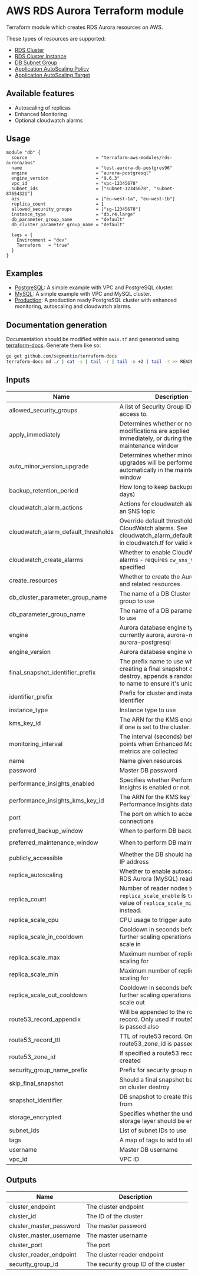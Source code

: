 # AWS RDS Aurora Terraform module

Terraform module which creates RDS Aurora resources on AWS.

These types of resources are supported:

* [RDS Cluster](https://www.terraform.io/docs/providers/aws/r/rds_cluster.html)
* [RDS Cluster Instance](https://www.terraform.io/docs/providers/aws/r/rds_cluster_instance.html)
* [DB Subnet Group](https://www.terraform.io/docs/providers/aws/r/db_subnet_group.html)
* [Application AutoScaling Policy](https://www.terraform.io/docs/providers/aws/r/appautoscaling_policy.html)
* [Application AutoScaling Target](https://www.terraform.io/docs/providers/aws/r/appautoscaling_target.html)

## Available features

- Autoscaling of replicas
- Enhanced Monitoring
- Optional cloudwatch alarms

## Usage

```hcl
module "db" {
  source                          = "terraform-aws-modules/rds-aurora/aws"
  name                            = "test-aurora-db-postgres96"
  engine                          = "aurora-postgresql"
  engine_version                  = "9.6.3"
  vpc_id                          = "vpc-12345678"
  subnet_ids                      = ["subnet-12345678", "subnet-87654321"]
  azs                             = ["eu-west-1a", "eu-west-1b"]
  replica_count                   = 1
  allowed_security_groups         = ["sg-12345678"]
  instance_type                   = "db.r4.large"
  db_parameter_group_name         = "default"
  db_cluster_parameter_group_name = "default"

  tags = {
    Environment = "dev"
    Terraform   = "true"
  }
}
```

## Examples

- [PostgreSQL](examples/postgres): A simple example with VPC and PostgreSQL cluster.
- [MySQL](examples/mysql): A simple example with VPC and MySQL cluster.
- [Production](examples/production): A production ready PostgreSQL cluster with enhanced monitoring, autoscaling and cloudwatch alarms.

## Documentation generation

Documentation should be modified within `main.tf` and generated using [terraform-docs](https://github.com/segmentio/terraform-docs).
Generate them like so:

```bash
go get github.com/segmentio/terraform-docs
terraform-docs md ./ | cat -s | tail -r | tail -n +2 | tail -r >> README.md
```

## Inputs

| Name | Description | Type | Default | Required |
|------|-------------|:----:|:-----:|:-----:|
| allowed_security_groups | A list of Security Group ID's to allow access to. | string | `<list>` | no |
| apply_immediately | Determines whether or not any DB modifications are applied immediately, or during the maintenance window | string | `false` | no |
| auto_minor_version_upgrade | Determines whether minor engine upgrades will be performed automatically in the maintenance window | string | `true` | no |
| backup_retention_period | How long to keep backups for (in days) | string | `7` | no |
| cloudwatch_alarm_actions | Actions for cloudwatch alarms. e.g. an SNS topic | list | `<list>` | no |
| cloudwatch_alarm_default_thresholds | Override default thresholds for CloudWatch alarms. See cloudwatch_alarm_default_thresholds in cloudwatch.tf for valid keys | map | `<map>` | no |
| cloudwatch_create_alarms | Whether to enable CloudWatch alarms - requires `cw_sns_topic` is specified | string | `false` | no |
| create_resources | Whether to create the Aurora cluster and related resources | string | `true` | no |
| db_cluster_parameter_group_name | The name of a DB Cluster parameter group to use | string | `default.aurora5.6` | no |
| db_parameter_group_name | The name of a DB parameter group to use | string | `default.aurora5.6` | no |
| engine | Aurora database engine type, currently aurora, aurora-mysql or aurora-postgresql | string | `aurora` | no |
| engine_version | Aurora database engine version. | string | `5.6.10a` | no |
| final_snapshot_identifier_prefix | The prefix name to use when creating a final snapshot on cluster destroy, appends a random 8 digits to name to ensure it's unique too. | string | `final-` | no |
| identifier_prefix | Prefix for cluster and instance identifier | string | `` | no |
| instance_type | Instance type to use | string | `db.r4.large` | no |
| kms_key_id | The ARN for the KMS encryption key if one is set to the cluster. | string | `` | no |
| monitoring_interval | The interval (seconds) between points when Enhanced Monitoring metrics are collected | string | `0` | no |
| name | Name given resources | string | - | yes |
| password | Master DB password | string | `` | no |
| performance_insights_enabled | Specifies whether Performance Insights is enabled or not. | string | `false` | no |
| performance_insights_kms_key_id | The ARN for the KMS key to encrypt Performance Insights data. | string | `` | no |
| port | The port on which to accept connections | string | `` | no |
| preferred_backup_window | When to perform DB backups | string | `02:00-03:00` | no |
| preferred_maintenance_window | When to perform DB maintenance | string | `sun:05:00-sun:06:00` | no |
| publicly_accessible | Whether the DB should have a public IP address | string | `false` | no |
| replica_autoscaling | Whether to enable autoscaling for RDS Aurora (MySQL) read replicas | string | `false` | no |
| replica_count | Number of reader nodes to create.  If `replica_scale_enable` is `true`, the value of `replica_scale_min` is used instead. | string | `1` | no |
| replica_scale_cpu | CPU usage to trigger autoscaling at | string | `70` | no |
| replica_scale_in_cooldown | Cooldown in seconds before allowing further scaling operations after a scale in | string | `300` | no |
| replica_scale_max | Maximum number of replicas to allow scaling for | string | `0` | no |
| replica_scale_min | Maximum number of replicas to allow scaling for | string | `1` | no |
| replica_scale_out_cooldown | Cooldown in seconds before allowing further scaling operations after a scale out | string | `300` | no |
| route53_record_appendix | Will be appended to the route53 record. Only used if route53_zone_id is passed also | string | `.rds` | no |
| route53_record_ttl | TTL of route53 record. Only used if route53_zone_id is passed also | string | `60` | no |
| route53_zone_id | If specified a route53 record will be created | string | `` | no |
| security_group_name_prefix | Prefix for security group name | string | `aurora-` | no |
| skip_final_snapshot | Should a final snapshot be created on cluster destroy | string | `false` | no |
| snapshot_identifier | DB snapshot to create this database from | string | `` | no |
| storage_encrypted | Specifies whether the underlying storage layer should be encrypted | string | `false` | no |
| subnet_ids | List of subnet IDs to use | list | - | yes |
| tags | A map of tags to add to all resources. | map | `<map>` | no |
| username | Master DB username | string | `root` | no |
| vpc_id | VPC ID | string | - | yes |

## Outputs

| Name | Description |
|------|-------------|
| cluster_endpoint | The cluster endpoint |
| cluster_id | The ID of the cluster |
| cluster_master_password | The master password |
| cluster_master_username | The master username |
| cluster_port | The port |
| cluster_reader_endpoint | The cluster reader endpoint |
| security_group_id | The security group ID of the cluster |
